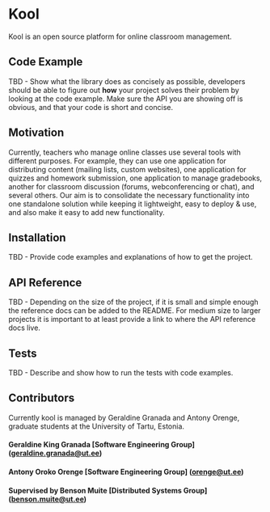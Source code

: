 # Kool

Kool is an open source platform for online classroom management. 

## Code Example

TBD - Show what the library does as concisely as possible, developers should be able to figure out **how** your project solves their problem by looking at the code example. Make sure the API you are showing off is obvious, and that your code is short and concise.

## Motivation

Currently, teachers who manage online classes use several tools with different purposes. For example, they can use one application for distributing content (mailing lists, custom websites), one application for quizzes and homework submission, one application to manage gradebooks, another for classroom discussion (forums, webconferencing or chat), and several others. Our aim is to consolidate the necessary functionality into one standalone solution while keeping it lightweight, easy to deploy & use, and also make it easy to add new functionality.

## Installation

TBD - Provide code examples and explanations of how to get the project.

## API Reference

TBD - Depending on the size of the project, if it is small and simple enough the reference docs can be added to the README. For medium size to larger projects it is important to at least provide a link to where the API reference docs live.

## Tests

TBD - Describe and show how to run the tests with code examples.

## Contributors

Currently kool is managed by Geraldine Granada and Antony Orenge, graduate students at the University of Tartu, Estonia.

#### Geraldine King Granada [Software Engineering Group] (geraldine.granada@ut.ee) 
#### Antony Oroko Orenge [Software Engineering Group] (orenge@ut.ee)

#### Supervised by Benson Muite [Distributed Systems Group] (benson.muite@ut.ee)
